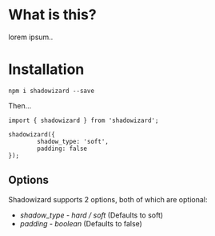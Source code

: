 # What is this?

lorem ipsum..

# Installation

`npm i shadowizard --save`

Then...

```
import { shadowizard } from 'shadowizard';

shadowizard({
        shadow_type: 'soft',
        padding: false
});
```

## Options

Shadowizard supports 2 options, both of which are optional:

* *shadow_type* - _hard / soft_ (Defaults to soft)
* *padding* - _boolean_ (Defaults to false)
